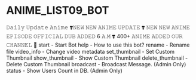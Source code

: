 # ANIME_LIST09_BOT
𝙳𝚊𝚒𝚕𝚢 𝚄𝚙𝚍𝚊𝚝𝚎 𝙰𝚗𝚒𝚖𝚎  ❣️𝙽𝙴𝚆 𝙽𝙴𝚆 𝙰𝙽𝙸𝙼𝙴 𝚄𝙿𝙳𝙰𝚃𝙴 ❣️ 𝙽𝙴𝚆 𝙽𝙴𝚆 𝙰𝙽𝙸𝙼𝙴 𝙴𝙿𝙸𝚂𝙾𝙳𝙴 𝙾𝙵𝙵𝙸𝙲𝙸𝙰𝙻 𝙳𝚄𝙱 𝙰𝙳𝙳𝙴𝙳 6 𝙰.𝙼 ❣️ 400+ 𝙰𝙽𝙸𝙼𝙴 𝙰𝙳𝙳𝙴𝙳 𝙾𝚄𝚁 𝙲𝙷𝙰𝙽𝙽𝙴𝙻 🥵
start - Start Bot
help - How to use this bot?
rename - Rename file
video_info - Change video metadata
set_thumbnail - Set Custom Thumbnail
show_thumbnail - Show Custom Thumbnail
delete_thumbnail - Delete Custom Thumbnail
broadcast - Broadcast Message. (Admin Only)
status - Show Users Count in DB. (Admin Only)
